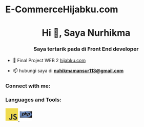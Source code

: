 # E-CommerceHijabku.com

<h1 align="center">Hi 👋, Saya Nurhikma</h1>
<h3 align="center">Saya tertarik pada di Front End developer</h3>

- 🔭 Final Project WEB 2 [hijabku.com](hijabku.infinityfreeapp.com)

- 📫 hubungi saya di **nuhikmamansur113@gmail.com**

<h3 align="left">Connect with me:</h3>
<p align="left">
</p>

<h3 align="left">Languages and Tools:</h3>
<p align="left"> <a href="https://developer.mozilla.org/en-US/docs/Web/JavaScript" target="_blank" rel="noreferrer"> <img src="https://raw.githubusercontent.com/devicons/devicon/master/icons/javascript/javascript-original.svg" alt="javascript" width="40" height="40"/> </a> <a href="https://www.php.net" target="_blank" rel="noreferrer"> <img src="https://raw.githubusercontent.com/devicons/devicon/master/icons/php/php-original.svg" alt="php" width="40" height="40"/> </a> </p>
